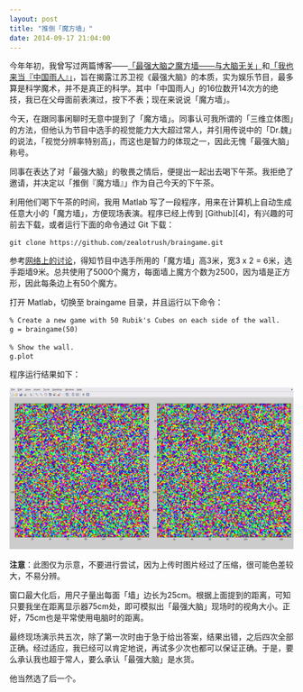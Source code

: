 ```yaml
---
layout: post
title: "推倒「魔方墙」"
date: 2014-09-17 21:04:00
---
```


今年年初，我曾写过两篇博客——[「最强大脑之魔方墙——与大脑无关」][1]和[「我也来当『中国雨人』」][2]，旨在揭露江苏卫视《最强大脑》的本质，实为娱乐节目，最多算是科学魔术，并不是真正的科学。其中「中国雨人」的16位数开14次方的绝技，我已在父母面前表演过，按下不表；现在来说说「魔方墙」。

今天，在跟同事闲聊时无意中提到了「魔方墙」。同事认可我所谓的「三维立体图」的方法，但他认为节目中选手的视觉能力大大超过常人，并引用传说中的「Dr.魏」的说法，「视觉分辨率特别高」，而这也是智力的体现之一，因此无愧「最强大脑」称号。

同事在表达了对「最强大脑」的敬畏之情后，便提出一起出去喝下午茶。我拒绝了邀请，并决定以「推倒『魔方墙』」作为自己今天的下午茶。

利用他们喝下午茶的时间，我用 Matlab 写了一段程序，用来在计算机上自动生成任意大小的「魔方墙」，方便现场表演。程序已经上传到 [Github][4]，有兴趣的可前去下载，或者运行下面的命令通过 Git 下载：

    git clone https://github.com/zealotrush/braingame.git

参考[网络上的讨论][3]，得知节目中选手所用的「魔方墙」高3米，宽3 x 2 = 6米，选手距墙9米。总共使用了5000个魔方，每面墙上魔方个数为2500，因为墙是正方形，因此每条边上有50个魔方。

打开 Matlab，切换至 braingame 目录，并且运行以下命令：

    % Create a new game with 50 Rubik's Cubes on each side of the wall.
    g = braingame(50)
    
    % Show the wall.
    g.plot

程序运行结果如下：

![最强大脑之魔方墙](/assets/images/matlab_rubik_cube_wall.png)

**注意**：此图仅为示意，不要进行尝试，因为上传时图片经过了压缩，很可能色差较大，不易分辨。

窗口最大化后，用尺子量出每面「墙」边长为25cm。根据上面提到的距离，可知只要我坐在距离显示器75cm处，即可模拟出「最强大脑」现场时的视角大小。正好，75cm也是平常使用电脑时的距离。

最终现场演示共五次，除了第一次时由于急于给出答案，结果出错，之后四次全部正确。经过适应，我已经可以肯定地说，再试多少次也都可以保证正确。于是，要么承认我也超于常人，要么承认「最强大脑」是水货。

他当然选了后一个。

[1]: http://wangbei.me/2014/01/18/rubik-cube-wall.html
[2]: http://wangbei.me/2014/01/27/chinese-rainman.html
[3]: http://www.guokr.com/question/530423/?
